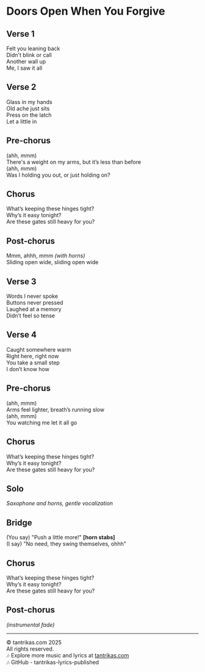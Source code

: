 # Doors Open When You Forgive

## Verse 1
Felt you leaning back  
Didn't blink or call  
Another wall up  
Me, I saw it all  

## Verse 2
Glass in my hands  
Old ache just sits  
Press on the latch  
Let a little in  

## Pre-chorus
(ahh, mmm)  
There's a weight on my arms, but it’s less than before  
(ahh, mmm)  
Was I holding you out, or just holding on?  

## Chorus
What’s keeping these hinges tight?  
Why’s it easy tonight?  
Are these gates still heavy for you?  

## Post-chorus
Mmm, ahhh, mmm *(with horns)*  
Sliding open wide, sliding open wide  

## Verse 3
Words I never spoke  
Buttons never pressed  
Laughed at a memory  
Didn’t feel so tense  

## Verse 4
Caught somewhere warm  
Right here, right now  
You take a small step  
I don’t know how  

## Pre-chorus
(ahh, mmm)  
Arms feel lighter, breath’s running slow  
(ahh, mmm)  
You watching me let it all go  

## Chorus
What’s keeping these hinges tight?  
Why’s it easy tonight?  
Are these gates still heavy for you?  

## Solo
*Saxophone and horns, gentle vocalization*

## Bridge
(You say) "Push a little more!" **[horn stabs]**  
(I say) "No need, they swing themselves, ohhh"  

## Chorus
What’s keeping these hinges tight?  
Why’s it easy tonight?  
Are these gates still heavy for you?  

## Post-chorus
*(instrumental fade)*

---
© tantrikas.com 2025  
All rights reserved.  
🎶 Explore more music and lyrics at [tantrikas.com](https://tantrikas.com)  
🎶 GitHub - tantrikas-lyrics-published  
